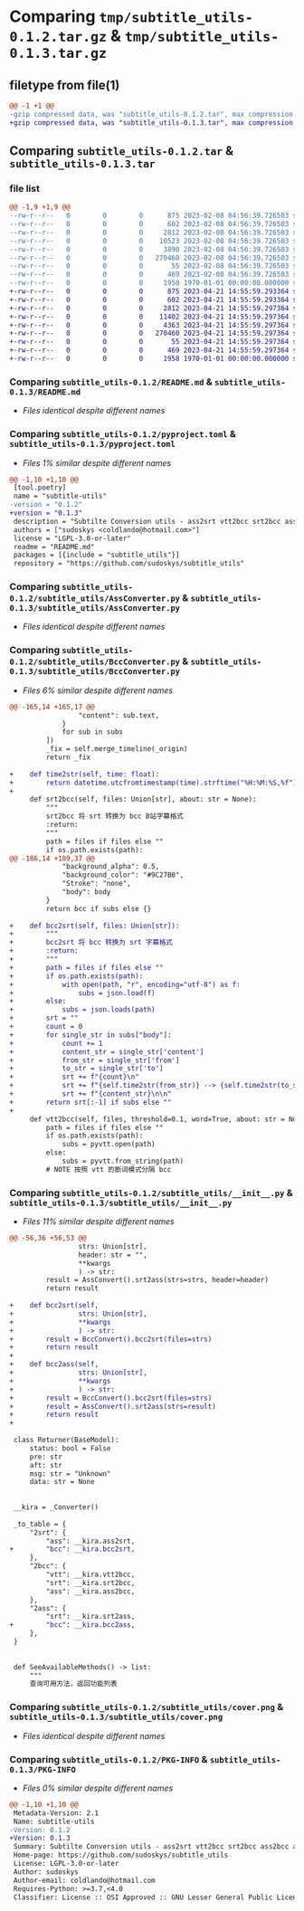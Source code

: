 # Comparing `tmp/subtitle_utils-0.1.2.tar.gz` & `tmp/subtitle_utils-0.1.3.tar.gz`

## filetype from file(1)

```diff
@@ -1 +1 @@
-gzip compressed data, was "subtitle_utils-0.1.2.tar", max compression
+gzip compressed data, was "subtitle_utils-0.1.3.tar", max compression
```

## Comparing `subtitle_utils-0.1.2.tar` & `subtitle_utils-0.1.3.tar`

### file list

```diff
@@ -1,9 +1,9 @@
--rw-r--r--   0        0        0      875 2023-02-08 04:56:39.726503 subtitle_utils-0.1.2/README.md
--rw-r--r--   0        0        0      602 2023-02-08 04:56:39.726503 subtitle_utils-0.1.2/pyproject.toml
--rw-r--r--   0        0        0     2812 2023-02-08 04:56:39.726503 subtitle_utils-0.1.2/subtitle_utils/AssConverter.py
--rw-r--r--   0        0        0    10523 2023-02-08 04:56:39.726503 subtitle_utils-0.1.2/subtitle_utils/BccConverter.py
--rw-r--r--   0        0        0     3890 2023-02-08 04:56:39.726503 subtitle_utils-0.1.2/subtitle_utils/__init__.py
--rw-r--r--   0        0        0   270460 2023-02-08 04:56:39.726503 subtitle_utils-0.1.2/subtitle_utils/cover.png
--rw-r--r--   0        0        0       55 2023-02-08 04:56:39.726503 subtitle_utils-0.1.2/subtitle_utils/requirements.txt
--rw-r--r--   0        0        0      469 2023-02-08 04:56:39.726503 subtitle_utils-0.1.2/subtitle_utils/utils.py
--rw-r--r--   0        0        0     1958 1970-01-01 00:00:00.000000 subtitle_utils-0.1.2/PKG-INFO
+-rw-r--r--   0        0        0      875 2023-04-21 14:55:59.293364 subtitle_utils-0.1.3/README.md
+-rw-r--r--   0        0        0      602 2023-04-21 14:55:59.293364 subtitle_utils-0.1.3/pyproject.toml
+-rw-r--r--   0        0        0     2812 2023-04-21 14:55:59.297364 subtitle_utils-0.1.3/subtitle_utils/AssConverter.py
+-rw-r--r--   0        0        0    11402 2023-04-21 14:55:59.297364 subtitle_utils-0.1.3/subtitle_utils/BccConverter.py
+-rw-r--r--   0        0        0     4363 2023-04-21 14:55:59.297364 subtitle_utils-0.1.3/subtitle_utils/__init__.py
+-rw-r--r--   0        0        0   270460 2023-04-21 14:55:59.297364 subtitle_utils-0.1.3/subtitle_utils/cover.png
+-rw-r--r--   0        0        0       55 2023-04-21 14:55:59.297364 subtitle_utils-0.1.3/subtitle_utils/requirements.txt
+-rw-r--r--   0        0        0      469 2023-04-21 14:55:59.297364 subtitle_utils-0.1.3/subtitle_utils/utils.py
+-rw-r--r--   0        0        0     1958 1970-01-01 00:00:00.000000 subtitle_utils-0.1.3/PKG-INFO
```

### Comparing `subtitle_utils-0.1.2/README.md` & `subtitle_utils-0.1.3/README.md`

 * *Files identical despite different names*

### Comparing `subtitle_utils-0.1.2/pyproject.toml` & `subtitle_utils-0.1.3/pyproject.toml`

 * *Files 1% similar despite different names*

```diff
@@ -1,10 +1,10 @@
 [tool.poetry]
 name = "subtitle-utils"
-version = "0.1.2"
+version = "0.1.3"
 description = "Subtilte Conversion utils - ass2srt vtt2bcc srt2bcc ass2bcc and more"
 authors = ["sudoskys <coldlando@hotmail.com>"]
 license = "LGPL-3.0-or-later"
 readme = "README.md"
 packages = [{include = "subtitle_utils"}]
 repository = "https://github.com/sudoskys/subtitle_utils"
```

### Comparing `subtitle_utils-0.1.2/subtitle_utils/AssConverter.py` & `subtitle_utils-0.1.3/subtitle_utils/AssConverter.py`

 * *Files identical despite different names*

### Comparing `subtitle_utils-0.1.2/subtitle_utils/BccConverter.py` & `subtitle_utils-0.1.3/subtitle_utils/BccConverter.py`

 * *Files 6% similar despite different names*

```diff
@@ -165,14 +165,17 @@
                 "content": sub.text,
             }
             for sub in subs
         ])
         _fix = self.merge_timeline(_origin)
         return _fix
 
+    def time2str(self, time: float):
+        return datetime.utcfromtimestamp(time).strftime("%H:%M:%S,%f")[:-3]
+
     def srt2bcc(self, files: Union[str], about: str = None):
         """
         srt2bcc 将 srt 转换为 bcc B站字幕格式
         :return:
         """
         path = files if files else ""
         if os.path.exists(path):
@@ -186,14 +189,37 @@
             "background_alpha": 0.5,
             "background_color": "#9C27B0",
             "Stroke": "none",
             "body": body
         }
         return bcc if subs else {}
 
+    def bcc2srt(self, files: Union[str]):
+        """
+        bcc2srt 将 bcc 转换为 srt 字幕格式
+        :return:
+        """
+        path = files if files else ""
+        if os.path.exists(path):
+            with open(path, "r", encoding="utf-8") as f:
+                subs = json.load(f)
+        else:
+            subs = json.loads(path)
+        srt = ""
+        count = 0
+        for single_str in subs["body"]:
+            count += 1
+            content_str = single_str['content']
+            from_str = single_str['from']
+            to_str = single_str['to']
+            srt += f"{count}\n"
+            srt += f"{self.time2str(from_str)} --> {self.time2str(to_str)}\n"
+            srt += f"{content_str}\n\n"
+        return srt[:-1] if subs else ""
+
     def vtt2bcc(self, files, threshold=0.1, word=True, about: str = None):
         path = files if files else ""
         if os.path.exists(path):
             subs = pyvtt.open(path)
         else:
             subs = pyvtt.from_string(path)
         # NOTE 按照 vtt 的断词模式分隔 bcc
```

### Comparing `subtitle_utils-0.1.2/subtitle_utils/__init__.py` & `subtitle_utils-0.1.3/subtitle_utils/__init__.py`

 * *Files 11% similar despite different names*

```diff
@@ -56,36 +56,53 @@
                 strs: Union[str],
                 header: str = "",
                 **kwargs
                 ) -> str:
         result = AssConvert().srt2ass(strs=strs, header=header)
         return result
 
+    def bcc2srt(self,
+                strs: Union[str],
+                **kwargs
+                ) -> str:
+        result = BccConvert().bcc2srt(files=strs)
+        return result
+
+    def bcc2ass(self,
+                strs: Union[str],
+                **kwargs
+                ) -> str:
+        result = BccConvert().bcc2srt(files=strs)
+        result = AssConvert().srt2ass(strs=result)
+        return result
+
 
 class Returner(BaseModel):
     status: bool = False
     pre: str
     aft: str
     msg: str = "Unknown"
     data: str = None
 
 
 __kira = _Converter()
 
 _to_table = {
     "2srt": {
         "ass": __kira.ass2srt,
+        "bcc": __kira.bcc2srt,
     },
     "2bcc": {
         "vtt": __kira.vtt2bcc,
         "srt": __kira.srt2bcc,
         "ass": __kira.ass2bcc,
     },
     "2ass": {
         "srt": __kira.srt2ass,
+        "bcc": __kira.bcc2ass,
     },
 }
 
 
 def SeeAvailableMethods() -> list:
     """
     查询可用方法，返回功能列表
```

### Comparing `subtitle_utils-0.1.2/subtitle_utils/cover.png` & `subtitle_utils-0.1.3/subtitle_utils/cover.png`

 * *Files identical despite different names*

### Comparing `subtitle_utils-0.1.2/PKG-INFO` & `subtitle_utils-0.1.3/PKG-INFO`

 * *Files 0% similar despite different names*

```diff
@@ -1,10 +1,10 @@
 Metadata-Version: 2.1
 Name: subtitle-utils
-Version: 0.1.2
+Version: 0.1.3
 Summary: Subtilte Conversion utils - ass2srt vtt2bcc srt2bcc ass2bcc and more
 Home-page: https://github.com/sudoskys/subtitle_utils
 License: LGPL-3.0-or-later
 Author: sudoskys
 Author-email: coldlando@hotmail.com
 Requires-Python: >=3.7,<4.0
 Classifier: License :: OSI Approved :: GNU Lesser General Public License v3 or later (LGPLv3+)
```

